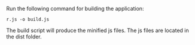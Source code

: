 Run the following command for building the application:

```
r.js -o build.js
```

The build script will produce the minified js files. The js files are located in the dist folder.
